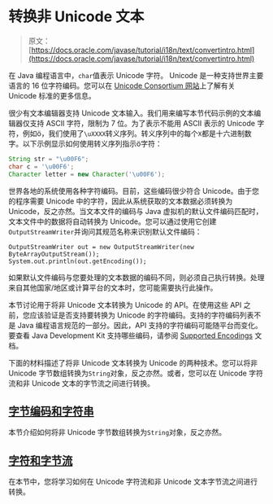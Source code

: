 # 转换非 Unicode 文本

> 原文： [https://docs.oracle.com/javase/tutorial/i18n/text/convertintro.html](https://docs.oracle.com/javase/tutorial/i18n/text/convertintro.html)

在 Java 编程语言中，`char`值表示 Unicode 字符。 Unicode 是一种支持世界主要语言的 16 位字符编码。您可以在 [Unicode Consortium 网站](http://www.unicode.org/)上了解有关 Unicode 标准的更多信息。

很少有文本编辑器支持 Unicode 文本输入。我们用来编写本节代码示例的文本编辑器仅支持 ASCII 字符，限制为 7 位。为了表示不能用 ASCII 表示的 Unicode 字符，例如ö，我们使用了`\uXXXX`转义序列。转义序列中的每个`X`都是十六进制数字。以下示例显示如何使用转义序列指示ö字符：

```java
String str = "\u00F6";
char c = '\u00F6';
Character letter = new Character('\u00F6');
```

世界各地的系统使用各种字符编码。目前，这些编码很少符合 Unicode。由于您的程序需要 Unicode 中的字符，因此从系统获取的文本数据必须转换为 Unicode，反之亦然。当文本文件的编码与 Java 虚拟机的默认文件编码匹配时，文本文件中的数据将自动转换为 Unicode。您可以通过使用它创建`OutputStreamWriter`并询问其规范名称来识别默认文件编码：

```
OutputStreamWriter out = new OutputStreamWriter(new ByteArrayOutputStream());
System.out.println(out.getEncoding());

```

如果默认文件编码与您要处理的文本数据的编码不同，则必须自己执行转换。处理来自其他国家/地区或计算平台的文本时，您可能需要执行此操作。

本节讨论用于将非 Unicode 文本转换为 Unicode 的 API。在使用这些 API 之前，您应该验证是否支持要转换为 Unicode 的字符编码。支持的字符编码列表不是 Java 编程语言规范的一部分。因此，API 支持的字符编码可能随平台而变化。要查看 Java Development Kit 支持哪些编码，请参阅 [Supported Encodings](https://docs.oracle.com/javase/8/docs/technotes/guides/intl/encoding.doc.html) 文档。

下面的材料描述了将非 Unicode 文本转换为 Unicode 的两种技术。您可以将非 Unicode 字节数组转换为`String`对象，反之亦然。或者，您可以在 Unicode 字符流和非 Unicode 文本的字节流之间进行转换。

## [字节编码和字符串](string.html)

本节介绍如何将非 Unicode 字节数组转换为`String`对象，反之亦然。

## [字符和字节流](stream.html)

在本节中，您将学习如何在 Unicode 字符流和非 Unicode 文本字节流之间进行转换。